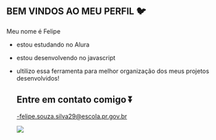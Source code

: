## BEM VINDOS AO MEU PERFIL 🐦
Meu nome é Felipe 
- estou estudando no Alura
- estou desenvolvendo no javascript
- ultilizo essa ferramenta para melhor organização dos meus projetos desenvolvidos!
  ## Entre em contato comigo ⏬
  -felipe.souza.silva29@escola.pr.gov.br

  ![](https://media1.tenor.com/m/QUOctMuzJTAAAAAC/clash-royale-super-cell.gif)
